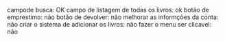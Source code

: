 campode busca: OK
campo de listagem de todas os livros: ok
botão de emprestimo: não
botão de devolver: não
melhorar as informções da conta: não
criar o sistema de adicionar os livros: não
fazer o menu ser clicavel: não
